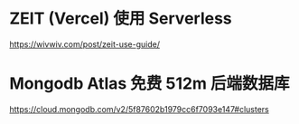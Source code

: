 ﻿# ZEIT (Vercel) 使用 Serverless
https://wivwiv.com/post/zeit-use-guide/

# Mongodb Atlas 免费 512m 后端数据库
https://cloud.mongodb.com/v2/5f87602b1979cc6f7093e147#clusters
